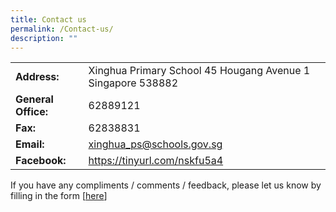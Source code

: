 ```yaml
---
title: Contact us
permalink: /Contact-us/
description: ""
---
```

|                     |                                                               |
|---------------------|---------------------------------------------------------------|
| **Address:**        | Xinghua Primary School  45 Hougang Avenue 1  Singapore 538882 |
| **General Office:** | 62889121                                                      |
| **Fax:**            | 62838831                                                      |
| **Email:**          | xinghua_ps@schools.gov.sg                                     |
| **Facebook:**      | https://tinyurl.com/nskfu5a4                                  |

If you have any compliments / comments / feedback, please let us know by filling in the form [[here](https://form.gov.sg/63f85e87841276001204f8e3)]